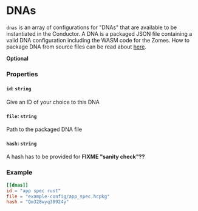 # DNAs

`dnas` is an array of configurations for "DNAs" that are available to be instantiated in the Conductor. A DNA is a packaged JSON file containing a valid DNA configuration including the WASM code for the Zomes. How to package DNA from source files can be read about [here](./packaging.md).

**Optional**

### Properties

#### `id`: `string`
Give an ID of your choice to this DNA

#### `file`: `string`
Path to the packaged DNA file

#### `hash`: `string`
A hash has to be provided for __FIXME "sanity check"??__

### Example
```toml
[[dnas]]
id = "app spec rust"
file = "example-config/app_spec.hcpkg"
hash = "Qm328wyq38924y"
```

